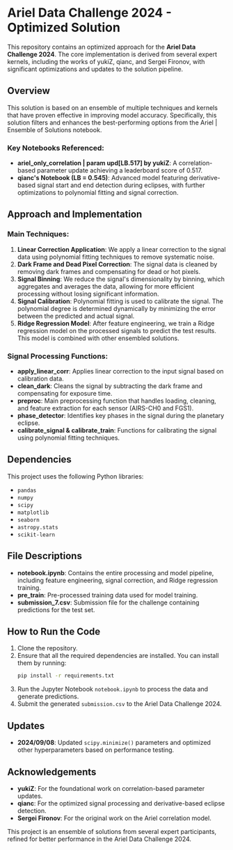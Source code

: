 # Ariel Data Challenge 2024 - Optimized Solution

This repository contains an optimized approach for the **Ariel Data Challenge 2024**. The core implementation is derived from several expert kernels, including the works of yukiZ, qianc, and Sergei Fironov, with significant optimizations and updates to the solution pipeline.

## Overview

This solution is based on an ensemble of multiple techniques and kernels that have proven effective in improving model accuracy. Specifically, this solution filters and enhances the best-performing options from the Ariel | Ensemble of Solutions notebook.

### Key Notebooks Referenced:
- **ariel_only_correlation | param upd[LB.517] by yukiZ**: A correlation-based parameter update achieving a leaderboard score of 0.517.
- **qianc's Notebook (LB = 0.545)**: Advanced model featuring derivative-based signal start and end detection during eclipses, with further optimizations to polynomial fitting and signal correction.

## Approach and Implementation

### Main Techniques:
1. **Linear Correction Application**: We apply a linear correction to the signal data using polynomial fitting techniques to remove systematic noise.
2. **Dark Frame and Dead Pixel Correction**: The signal data is cleaned by removing dark frames and compensating for dead or hot pixels.
3. **Signal Binning**: We reduce the signal's dimensionality by binning, which aggregates and averages the data, allowing for more efficient processing without losing significant information.
4. **Signal Calibration**: Polynomial fitting is used to calibrate the signal. The polynomial degree is determined dynamically by minimizing the error between the predicted and actual signal.
5. **Ridge Regression Model**: After feature engineering, we train a Ridge regression model on the processed signals to predict the test results. This model is combined with other ensembled solutions.

### Signal Processing Functions:
- **apply_linear_corr**: Applies linear correction to the input signal based on calibration data.
- **clean_dark**: Cleans the signal by subtracting the dark frame and compensating for exposure time.
- **preproc**: Main preprocessing function that handles loading, cleaning, and feature extraction for each sensor (AIRS-CH0 and FGS1).
- **phase_detector**: Identifies key phases in the signal during the planetary eclipse.
- **calibrate_signal & calibrate_train**: Functions for calibrating the signal using polynomial fitting techniques.

## Dependencies

This project uses the following Python libraries:
- `pandas`
- `numpy`
- `scipy`
- `matplotlib`
- `seaborn`
- `astropy.stats`
- `scikit-learn`

## File Descriptions

- **notebook.ipynb**: Contains the entire processing and model pipeline, including feature engineering, signal correction, and Ridge regression training.
- **pre_train**: Pre-processed training data used for model training.
- **submission_7.csv**: Submission file for the challenge containing predictions for the test set.

## How to Run the Code

1. Clone the repository.
2. Ensure that all the required dependencies are installed. You can install them by running:
   ```bash
   pip install -r requirements.txt
   ```
3. Run the Jupyter Notebook `notebook.ipynb` to process the data and generate predictions.
4. Submit the generated `submission.csv` to the Ariel Data Challenge 2024.

## Updates

- **2024/09/08**: Updated `scipy.minimize()` parameters and optimized other hyperparameters based on performance testing.

## Acknowledgements

- **yukiZ**: For the foundational work on correlation-based parameter updates.
- **qianc**: For the optimized signal processing and derivative-based eclipse detection.
- **Sergei Fironov**: For the original work on the Ariel correlation model.

This project is an ensemble of solutions from several expert participants, refined for better performance in the Ariel Data Challenge 2024.

